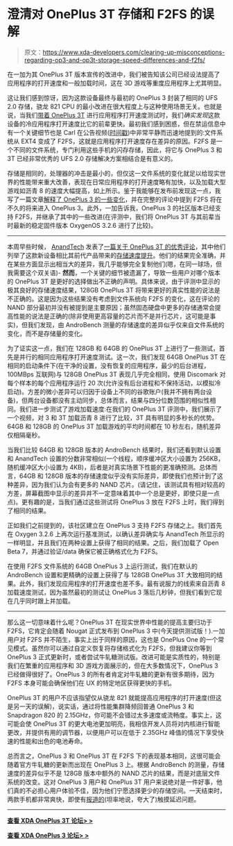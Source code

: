 # 澄清对 OnePlus 3T 存储和 F2FS 的误解

> 原文：<https://www.xda-developers.com/clearing-up-misconceptions-regarding-op3-and-op3t-storage-speed-differences-and-f2fs/>

在一加为其 OnePlus 3T 版本宣传的改进中，我们被告知该公司已经设法提高了应用程序的打开速度和一般加载时间，这在 3D 游戏等重度应用程序上尤其明显。

这让我们感到惊讶，因为这款设备最终与最初的 OnePlus 3 封装了相同的 UFS 2.0 存储，骁龙 821 CPU 的最小改进在很大程度上与这种使用场景无关。也就是说，当我们[带着 OnePlus 3T](https://www.xda-developers.com/oneplus-3t-xda-review-what-has-changed-and-by-how-much/) 进行应用程序打开速度测试时，我们*确实发现*这款设备的冷应用程序打开速度比它的前辈更快。最初我们感到困惑，但在禁运信息中有一个关键细节也是 Carl 在公告视频([时间戳](https://www.youtube.com/watch?v=MeEMKLYU2E0&t=18m49s))中非常平静而迅速地提到的:文件系统从 EXT4 变成了 F2FS，这就是应用程序打开速度存在差异的原因。F2FS 是一个不同的文件系统，专门利用这些手机的闪存存储，因此，将它与 OnePlus 3 和 3T 已经非常优秀的 UFS 2.0 存储解决方案相结合是有意义的。

存储是相同的，处理器的冲击是最小的，但仅这一文件系统的变化就足以给现实世界的性能带来重大改善，表现在日常应用程序的打开速度略有加快，以及加载大型游戏如沥青 8 的速度大幅提高，如上所示。鉴于我能够在发布前发现这一点，我写了一篇文章[解释了 OnePlus 3 的一些变化](https://www.xda-developers.com/exclusive-the-philosophy-behind-the-op3t-why-oneplus-released-this-device-and-what-it-means-for-the-future-of-your-oneplus-3/)，并在完整的评论中提到 F2FS 将在不久的将来进入 OnePlus 3。此外，一加告诉我，OnePlus 3 的社区版本已经支持 F2FS，并继承了其中的一些改进(在评测中，我们将 OnePlus 3T 与其前辈当时最新的稳定固件版本 OxygenOS 3.2.6 进行了比较)。

* * *

本周早些时候， [AnandTech](http://www.anandtech.com/) 发表了[一篇关于 OnePlus 3T 的优秀评论](http://www.anandtech.com/show/10836/the-oneplus-3t-mini-review)，其中他们列举了这款新设备相比其前代产品带来的[存储速度提升](http://www.anandtech.com/show/10836/the-oneplus-3t-mini-review/4)。他们的结果完全准确，并在某些方面显示出相当大的差异，我几乎能够完全复制他们(嗯，在同一球场，但我需要这个双关语)- **然而**，一个关键的细节被遗漏了，导致一些用户对哪个版本的 OnePlus 3T 是更好的选择做出不正确的声明。具体来说，由于评测中显示的极其良好的存储速度结果，128GB OnePlus 3T 将带来更好的真实性能的说法是不正确的。这是因为这些结果没有考虑到文件系统向 F2FS 的变化，这在评论的 NAND 部分最初并没有被提到是主要原因；虽然固态硬盘中更多的存储通常会提高性能的说法是正确的(除非使用更高容量的芯片而不是并行芯片，这可能是事实)，但我们发现，由 AndroBench 测量的存储速度的差异似乎仅来自文件系统的变化，而不是存储量的变化。

为了证实这一点，我们在 128GB 和 64GB 的 OnePlus 3T 上进行了一些测试，首先是并行的相同应用程序打开速度测试。这一次，我们发现 64GB OnePlus 3T 在相同的启动条件下(在干净的设置，没有恢复的应用程序，最少的后台进程，100MBps 互联网)与 128GB OnePlus 3T 表现几乎完全相同，使用 Discomark 对每个样本的每个应用程序运行 20 次(允许没有后台进程和不保持活动，以模拟冷启动)。方差的微小差异可以归因于设备上不同的谷歌账户(我并不拥有两台设备)，但两台设备都没有主动同步，总体而言，结果与四分位数范围的相似性相同。我们进一步测试了游戏加载速度:在我们的 OnePlus 3T 评测中，我们展示了一个视频，对 3 和 3T 加载沥青 8 进行了比较，3T 具有明显的多秒长的优势。64GB 和 128GB 的 OnePlus 3T 加载游戏的平均时间都在 10 秒左右，随机差异仅相隔毫秒。

当我们比较 64GB 和 128GB 版本的 AndroBench 结果时，我们还看到默认设置和 AnandTech 设置的分数非常相似(一个线程，顺序缓冲区大小设置为 256KB，随机缓冲区大小设置为 4KB)，后者是对真实场景下性能的更准确预测。总体而言，64GB 和 128GB 版本的存储速度似乎没有实际差异，即使我们也预计到了这种差异，因为我们认为会有更多的 NAND 芯片。(请记住，该测试具有相对较高的方差，屏幕截图中显示的差异并不一定意味着其中一个总是更好，即使只是一点点)。更有趣的是，当我们通过这些测试将 OnePlus 3 放在 F2FS 上时，我们得到了相同的结果。

正如我们之前提到的，该社区建立在 OnePlus 3 支持 F2FS 存储之上。我们首先在 Oxygen 3.2.6 上再次运行基准测试，以确认差异确实与 AnandTech 所显示的一样明显，并且我们在两种设置上获得了相同的结果。之后，我们加载了 Open Beta 7，并通过验证/data 确保它被正确格式化为 F2FS。

在使用 F2FS 文件系统的 64GB OnePlus 3 上运行测试，我们在默认的 AndroBench 设置和更精确的设置上获得了与 128GB OnePlus 3T 大致相同的结果。此外，我们发现应用程序的打开速度也差不多。最有说服力的线索来自沥青 8 加载速度测试，因为虽然最初的测试让 OnePlus 3 落后几秒钟，但我们看到它现在几乎同时跟上并加载。

* * *

那么这一切意味着什么呢？OnePlus 3T 在现实世界中性能的提高主要归功于 F2FS，它肯定会随着 Nougat 正式发布到 OnePlus 3 中(今天提供测试版！).一加用户对 F2FS 并不陌生，事实上出于同样的原因，这也是 OnePlus One 的一个常见模式。虽然你可以通过自定义恢复将存储格式化为 F2FS，但我建议你等到 OnePlus 3 正式更新时，或者尝试牛轧糖测试版。改进可能是实质性的，特别是我们在繁重的应用程序和 3D 游戏方面展示的，但在大多数情况下，OnePlus 3 已经做得很好了。OnePlus 3 的所有者肯定对牛轧糖的更新有很多期待，因为 F2FS 本身可能会确保他们在 UX 的特定地区获得更快的手机。

OnePlus 3T 的用户不应该指望仅从骁龙 821 就能提高应用程序的打开速度(但这是另一天的误解)，说实话，通过将性能集群降频回普通 OnePlus 3 和 Snapdragon 820 的 2.15GHz，你可能不会错过太多速度或流畅度。事实上，这可能会使 OnePlus 3T 的更大电池更加明亮，我相信开发人员将对内核进行智能更改，并提供有用的调节器，以便用户可以在低于 2.35GHz 峰值的情况下享受快速的性能和出色的电池寿命。

总而言之，OnePlus 3 和 OnePlus 3T 在 F2FS 下的表现基本相同，这很可能会随着官方牛轧糖的更新而出现在 OnePlus 3 上。根据 AndroBench 的测量，存储速度的差异似乎不是 128GB 版本中额外的 NAND 芯片的结果，而是对底层文件系统的改变。这对 OnePlus 3 用户和 OnePlus 3T 用户来说绝对是一件好事，他们真的不必担心用户体验不佳，因为他们宁愿选择更少的存储空间。一天结束时，两款手机都非常爽快，即使有[报道的](https://www.xda-developers.com/users-voice-concern-over-touch-screen-latency-issues-on-oneplus-3-3t/)(坦率地说，夸大了)触摸延迟问题。

* * *

[**查看 XDA OnePlus 3T 论坛> >**](http://forum.xda-developers.com/oneplus-3t)

[**查看 XDA OnePlus 3 论坛> >**](http://forum.xda-developers.com/oneplus-3)
